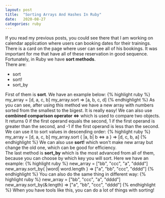 ```yaml
---
layout: post
title:  "Sorting Arrays And Hashes In Ruby"
date:   2020-08-27
categories: ruby
---
```

If you read my previous posts, you could see there that I am working on calendar application where users can booking dates for their trainings. There is a card on the page where user can see all of his bookings. It was important for me that have all of these reservation in good sequence. Fortunately, in Ruby we have <b>sort methods</b>.<br>
There are:
<div class="list">
<ul>
  <li>sort</li>
  <li>sort!</li>
  <li>sort_by</li>
</ul>
</div>
First of them is <b>sort</b>. We have an example below:
{% highlight ruby %}
my_array = [d, a, c, b]
my_array.sort
=> [a, b, c, d]
{% endhighlight %}
As you can see, after using this method we have a new array with numbers sorted from the smallest to the bigest. It is really easy! We can also use <b>combined comparison operator <=></b> which is used to compare two objects. It returns 0 if the first operand equals the second, 1 if the first operand is greater than the second, and -1 if the first operand is less than the second. We can use it to sort values in descending order:
{% highlight ruby %}
my_array = [d, a, c, b]
my_array.sort { |a, b| b <=> a } 
=> [d, c, b, a]
{% endhighlight %}
We can also use <b>sort!</b> which won't make new array but change the old one, which can be good for efficiency.<br>
The last method is <b>sort_by</b> which is the most advanced from all of them, because you can choose by which key you will sort. Here we have an example:
{% highlight ruby %}
new_array = ["bb", "ccc", "a", "dddd"]
new_array.sort_by{ |word| word.length }
=> ["a", "bb", "ccc", "dddd"]
{% endhighlight %}
You can also do the same thing in different way: 
{% highlight ruby %}
new_array = ["bb", "ccc", "a", "dddd"]
new_array.sort_by(&:length)
=> ["a", "bb", "ccc", "dddd"]
{% endhighlight %}
When you have tools like this, you can do a lot of things with sorting!
